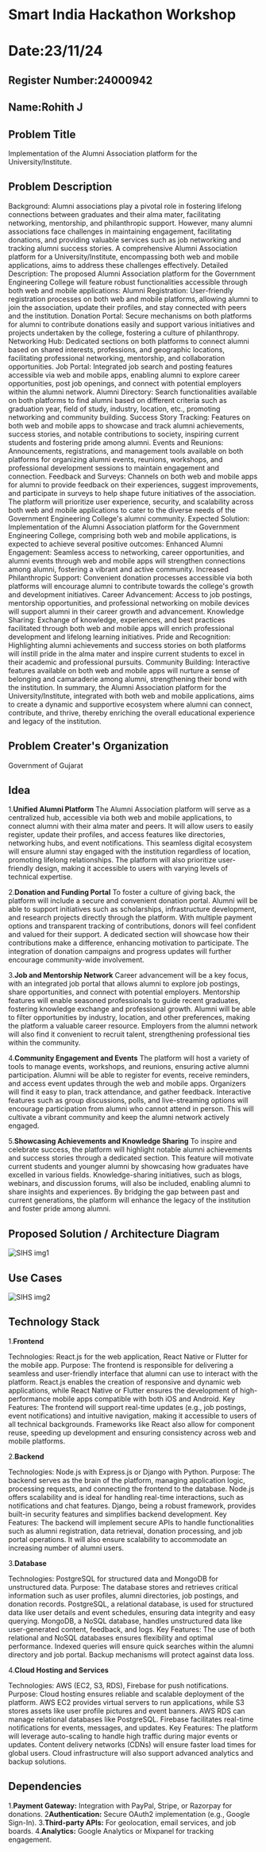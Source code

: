 # Smart India Hackathon Workshop
# Date:23/11/24
## Register Number:24000942
## Name:Rohith J
## Problem Title
Implementation of the Alumni Association platform for the University/Institute.
## Problem Description
Background: Alumni associations play a pivotal role in fostering lifelong connections between graduates and their alma mater, facilitating networking, mentorship, and philanthropic support. However, many alumni associations face challenges in maintaining engagement, facilitating donations, and providing valuable services such as job networking and tracking alumni success stories. A comprehensive Alumni Association platform for a University/Institute, encompassing both web and mobile applications, aims to address these challenges effectively. Detailed Description: The proposed Alumni Association platform for the Government Engineering College will feature robust functionalities accessible through both web and mobile applications: Alumni Registration: User-friendly registration processes on both web and mobile platforms, allowing alumni to join the association, update their profiles, and stay connected with peers and the institution. Donation Portal: Secure mechanisms on both platforms for alumni to contribute donations easily and support various initiatives and projects undertaken by the college, fostering a culture of philanthropy. Networking Hub: Dedicated sections on both platforms to connect alumni based on shared interests, professions, and geographic locations, facilitating professional networking, mentorship, and collaboration opportunities. Job Portal: Integrated job search and posting features accessible via web and mobile apps, enabling alumni to explore career opportunities, post job openings, and connect with potential employers within the alumni network. Alumni Directory: Search functionalities available on both platforms to find alumni based on different criteria such as graduation year, field of study, industry, location, etc., promoting networking and community building. Success Story Tracking: Features on both web and mobile apps to showcase and track alumni achievements, success stories, and notable contributions to society, inspiring current students and fostering pride among alumni. Events and Reunions: Announcements, registrations, and management tools available on both platforms for organizing alumni events, reunions, workshops, and professional development sessions to maintain engagement and connection. Feedback and Surveys: Channels on both web and mobile apps for alumni to provide feedback on their experiences, suggest improvements, and participate in surveys to help shape future initiatives of the association. The platform will prioritize user experience, security, and scalability across both web and mobile applications to cater to the diverse needs of the Government Engineering College's alumni community. Expected Solution: Implementation of the Alumni Association platform for the Government Engineering College, comprising both web and mobile applications, is expected to achieve several positive outcomes: Enhanced Alumni Engagement: Seamless access to networking, career opportunities, and alumni events through web and mobile apps will strengthen connections among alumni, fostering a vibrant and active community. Increased Philanthropic Support: Convenient donation processes accessible via both platforms will encourage alumni to contribute towards the college's growth and development initiatives. Career Advancement: Access to job postings, mentorship opportunities, and professional networking on mobile devices will support alumni in their career growth and advancement. Knowledge Sharing: Exchange of knowledge, experiences, and best practices facilitated through both web and mobile apps will enrich professional development and lifelong learning initiatives. Pride and Recognition: Highlighting alumni achievements and success stories on both platforms will instill pride in the alma mater and inspire current students to excel in their academic and professional pursuits. Community Building: Interactive features available on both web and mobile apps will nurture a sense of belonging and camaraderie among alumni, strengthening their bond with the institution. In summary, the Alumni Association platform for the University/Institute, integrated with both web and mobile applications, aims to create a dynamic and supportive ecosystem where alumni can connect, contribute, and thrive, thereby enriching the overall educational experience and legacy of the institution.
## Problem Creater's Organization
Government of Gujarat

## Idea
1.**Unified Alumni Platform**
The Alumni Association platform will serve as a centralized hub, accessible via both web and mobile applications, to connect alumni with their alma mater and peers. It will allow users to easily register, update their profiles, and access features like directories, networking hubs, and event notifications. This seamless digital ecosystem will ensure alumni stay engaged with the institution regardless of location, promoting lifelong relationships. The platform will also prioritize user-friendly design, making it accessible to users with varying levels of technical expertise.

2.**Donation and Funding Portal**
To foster a culture of giving back, the platform will include a secure and convenient donation portal. Alumni will be able to support initiatives such as scholarships, infrastructure development, and research projects directly through the platform. With multiple payment options and transparent tracking of contributions, donors will feel confident and valued for their support. A dedicated section will showcase how their contributions make a difference, enhancing motivation to participate. The integration of donation campaigns and progress updates will further encourage community-wide involvement.

3.**Job and Mentorship Network**
Career advancement will be a key focus, with an integrated job portal that allows alumni to explore job postings, share opportunities, and connect with potential employers. Mentorship features will enable seasoned professionals to guide recent graduates, fostering knowledge exchange and professional growth. Alumni will be able to filter opportunities by industry, location, and other preferences, making the platform a valuable career resource. Employers from the alumni network will also find it convenient to recruit talent, strengthening professional ties within the community.

4.**Community Engagement and Events**
The platform will host a variety of tools to manage events, workshops, and reunions, ensuring active alumni participation. Alumni will be able to register for events, receive reminders, and access event updates through the web and mobile apps. Organizers will find it easy to plan, track attendance, and gather feedback. Interactive features such as group discussions, polls, and live-streaming options will encourage participation from alumni who cannot attend in person. This will cultivate a vibrant community and keep the alumni network actively engaged.

5.**Showcasing Achievements and Knowledge Sharing**
To inspire and celebrate success, the platform will highlight notable alumni achievements and success stories through a dedicated section. This feature will motivate current students and younger alumni by showcasing how graduates have excelled in various fields. Knowledge-sharing initiatives, such as blogs, webinars, and discussion forums, will also be included, enabling alumni to share insights and experiences. By bridging the gap between past and current generations, the platform will enhance the legacy of the institution and foster pride among alumni.



## Proposed Solution / Architecture Diagram
![SIHS img1](https://github.com/user-attachments/assets/55bcbeaa-db43-447a-ab28-f05c3c175c68)





## Use Cases
![SIHS img2](https://github.com/user-attachments/assets/bfdb3e76-88f1-43ee-956d-a553aab1f946)



## Technology Stack
1.**Frontend**

Technologies: React.js for the web application, React Native or Flutter for the mobile app.
Purpose: The frontend is responsible for delivering a seamless and user-friendly interface that alumni can use to interact with the platform. React.js enables the creation of responsive and dynamic web applications, while React Native or Flutter ensures the development of high-performance mobile apps compatible with both iOS and Android.
Key Features: The frontend will support real-time updates (e.g., job postings, event notifications) and intuitive navigation, making it accessible to users of all technical backgrounds. Frameworks like React also allow for component reuse, speeding up development and ensuring consistency across web and mobile platforms.

2.**Backend**

Technologies: Node.js with Express.js or Django with Python.
Purpose: The backend serves as the brain of the platform, managing application logic, processing requests, and connecting the frontend to the database. Node.js offers scalability and is ideal for handling real-time interactions, such as notifications and chat features. Django, being a robust framework, provides built-in security features and simplifies backend development.
Key Features: The backend will implement secure APIs to handle functionalities such as alumni registration, data retrieval, donation processing, and job portal operations. It will also ensure scalability to accommodate an increasing number of alumni users.

3.**Database**

Technologies: PostgreSQL for structured data and MongoDB for unstructured data.
Purpose: The database stores and retrieves critical information such as user profiles, alumni directories, job postings, and donation records. PostgreSQL, a relational database, is used for structured data like user details and event schedules, ensuring data integrity and easy querying. MongoDB, a NoSQL database, handles unstructured data like user-generated content, feedback, and logs.
Key Features: The use of both relational and NoSQL databases ensures flexibility and optimal performance. Indexed queries will ensure quick searches within the alumni directory and job portal. Backup mechanisms will protect against data loss.

4.**Cloud Hosting and Services**

Technologies: AWS (EC2, S3, RDS), Firebase for push notifications.
Purpose: Cloud hosting ensures reliable and scalable deployment of the platform. AWS EC2 provides virtual servers to run applications, while S3 stores assets like user profile pictures and event banners. AWS RDS can manage relational databases like PostgreSQL. Firebase facilitates real-time notifications for events, messages, and updates.
Key Features: The platform will leverage auto-scaling to handle high traffic during major events or updates. Content delivery networks (CDNs) will ensure faster load times for global users. Cloud infrastructure will also support advanced analytics and backup solutions.


## Dependencies
1.**Payment Gateway:** Integration with PayPal, Stripe, or Razorpay for donations.
2**Authentication:** Secure OAuth2 implementation (e.g., Google Sign-In).
3.**Third-party APIs:** For geolocation, email services, and job boards.
4.**Analytics:** Google Analytics or Mixpanel for tracking engagement.


